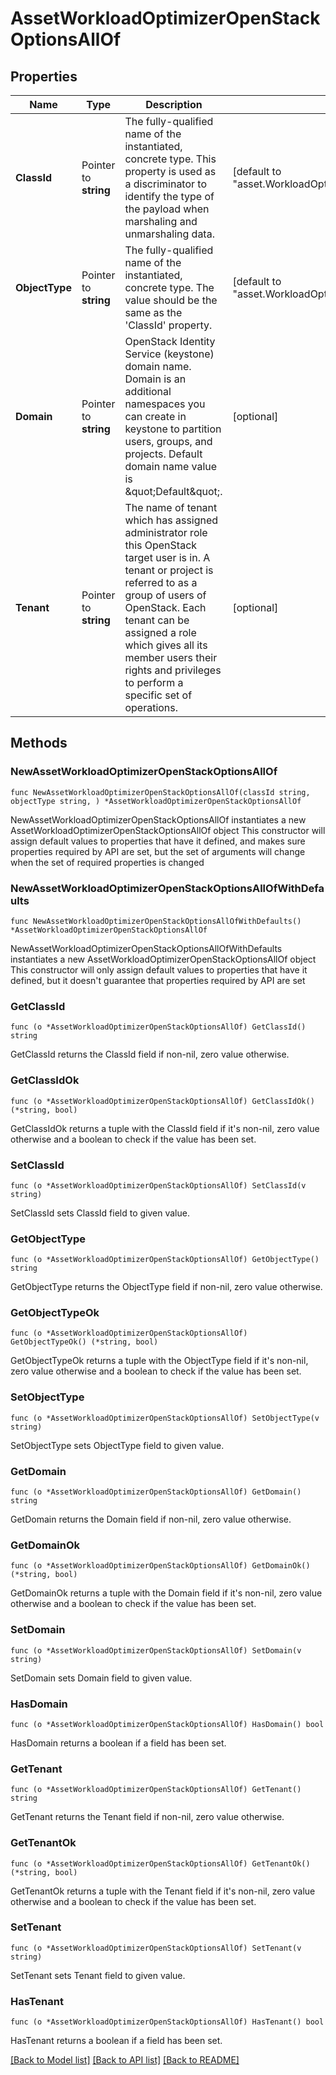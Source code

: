 # AssetWorkloadOptimizerOpenStackOptionsAllOf

## Properties

Name | Type | Description | Notes
------------ | ------------- | ------------- | -------------
**ClassId** | Pointer to **string** | The fully-qualified name of the instantiated, concrete type. This property is used as a discriminator to identify the type of the payload when marshaling and unmarshaling data. | [default to "asset.WorkloadOptimizerOpenStackOptions"]
**ObjectType** | Pointer to **string** | The fully-qualified name of the instantiated, concrete type. The value should be the same as the &#39;ClassId&#39; property. | [default to "asset.WorkloadOptimizerOpenStackOptions"]
**Domain** | Pointer to **string** | OpenStack Identity Service (keystone) domain name. Domain is an additional namespaces you can create in keystone to partition users, groups, and projects. Default domain name value is \&quot;Default\&quot;. | [optional] 
**Tenant** | Pointer to **string** | The name of tenant which has assigned administrator role this OpenStack target user is in. A tenant or project is referred to as a group of users of OpenStack. Each tenant can be assigned a role which gives all its member users their rights and privileges to perform a specific set of operations. | [optional] 

## Methods

### NewAssetWorkloadOptimizerOpenStackOptionsAllOf

`func NewAssetWorkloadOptimizerOpenStackOptionsAllOf(classId string, objectType string, ) *AssetWorkloadOptimizerOpenStackOptionsAllOf`

NewAssetWorkloadOptimizerOpenStackOptionsAllOf instantiates a new AssetWorkloadOptimizerOpenStackOptionsAllOf object
This constructor will assign default values to properties that have it defined,
and makes sure properties required by API are set, but the set of arguments
will change when the set of required properties is changed

### NewAssetWorkloadOptimizerOpenStackOptionsAllOfWithDefaults

`func NewAssetWorkloadOptimizerOpenStackOptionsAllOfWithDefaults() *AssetWorkloadOptimizerOpenStackOptionsAllOf`

NewAssetWorkloadOptimizerOpenStackOptionsAllOfWithDefaults instantiates a new AssetWorkloadOptimizerOpenStackOptionsAllOf object
This constructor will only assign default values to properties that have it defined,
but it doesn't guarantee that properties required by API are set

### GetClassId

`func (o *AssetWorkloadOptimizerOpenStackOptionsAllOf) GetClassId() string`

GetClassId returns the ClassId field if non-nil, zero value otherwise.

### GetClassIdOk

`func (o *AssetWorkloadOptimizerOpenStackOptionsAllOf) GetClassIdOk() (*string, bool)`

GetClassIdOk returns a tuple with the ClassId field if it's non-nil, zero value otherwise
and a boolean to check if the value has been set.

### SetClassId

`func (o *AssetWorkloadOptimizerOpenStackOptionsAllOf) SetClassId(v string)`

SetClassId sets ClassId field to given value.


### GetObjectType

`func (o *AssetWorkloadOptimizerOpenStackOptionsAllOf) GetObjectType() string`

GetObjectType returns the ObjectType field if non-nil, zero value otherwise.

### GetObjectTypeOk

`func (o *AssetWorkloadOptimizerOpenStackOptionsAllOf) GetObjectTypeOk() (*string, bool)`

GetObjectTypeOk returns a tuple with the ObjectType field if it's non-nil, zero value otherwise
and a boolean to check if the value has been set.

### SetObjectType

`func (o *AssetWorkloadOptimizerOpenStackOptionsAllOf) SetObjectType(v string)`

SetObjectType sets ObjectType field to given value.


### GetDomain

`func (o *AssetWorkloadOptimizerOpenStackOptionsAllOf) GetDomain() string`

GetDomain returns the Domain field if non-nil, zero value otherwise.

### GetDomainOk

`func (o *AssetWorkloadOptimizerOpenStackOptionsAllOf) GetDomainOk() (*string, bool)`

GetDomainOk returns a tuple with the Domain field if it's non-nil, zero value otherwise
and a boolean to check if the value has been set.

### SetDomain

`func (o *AssetWorkloadOptimizerOpenStackOptionsAllOf) SetDomain(v string)`

SetDomain sets Domain field to given value.

### HasDomain

`func (o *AssetWorkloadOptimizerOpenStackOptionsAllOf) HasDomain() bool`

HasDomain returns a boolean if a field has been set.

### GetTenant

`func (o *AssetWorkloadOptimizerOpenStackOptionsAllOf) GetTenant() string`

GetTenant returns the Tenant field if non-nil, zero value otherwise.

### GetTenantOk

`func (o *AssetWorkloadOptimizerOpenStackOptionsAllOf) GetTenantOk() (*string, bool)`

GetTenantOk returns a tuple with the Tenant field if it's non-nil, zero value otherwise
and a boolean to check if the value has been set.

### SetTenant

`func (o *AssetWorkloadOptimizerOpenStackOptionsAllOf) SetTenant(v string)`

SetTenant sets Tenant field to given value.

### HasTenant

`func (o *AssetWorkloadOptimizerOpenStackOptionsAllOf) HasTenant() bool`

HasTenant returns a boolean if a field has been set.


[[Back to Model list]](../README.md#documentation-for-models) [[Back to API list]](../README.md#documentation-for-api-endpoints) [[Back to README]](../README.md)


